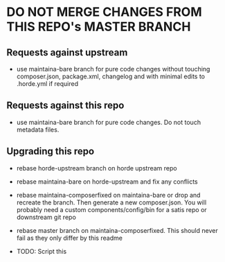 # DO NOT MERGE CHANGES FROM THIS REPO's MASTER BRANCH

## Requests against upstream

- use maintaina-bare branch for pure code changes without touching composer.json, package.xml, changelog and with minimal edits to .horde.yml if required

## Requests against this repo

- use maintaina-bare branch for pure code changes. Do not touch metadata files.

## Upgrading this repo

- rebase horde-upstream branch on horde upstream repo
- rebase maintaina-bare on horde-upstream and fix any conflicts
- rebase maintaina-composerfixed on maintaina-bare or drop and recreate the branch. Then generate a new composer.json. You will probably need a custom components/config/bin for a satis repo or downstream git repo
- rebase master branch on maintaina-composerfixed. This should never fail as they only differ by this readme

- TODO: Script this